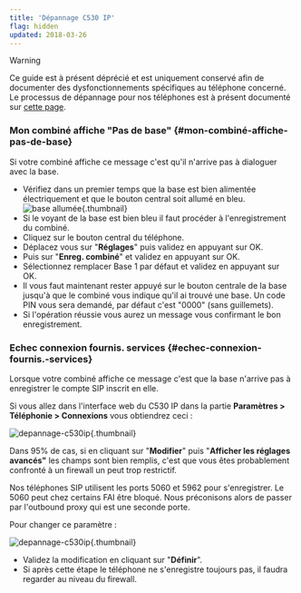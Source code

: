 ```yaml
---
title: 'Dépannage C530 IP'
flag: hidden
updated: 2018-03-26
---
```


> [!warning]
> 
> Ce guide est à présent déprécié et est uniquement conservé afin de documenter des dysfonctionnements spécifiques au téléphone concerné.
> Le processus de dépannage pour nos téléphones est à présent documenté sur [cette page](troubleshoot-02-fix-control-panel1.).
>

### Mon combiné affiche "Pas de base" {#mon-combiné-affiche-pas-de-base}

Si votre combiné affiche ce message c'est qu'il n'arrive pas à dialoguer avec la base.

-   Vérifiez dans un premier temps que la base est bien alimentée électriquement et que le bouton central soit allumé en bleu. <br> ![base allumée](baseallumee.png){.thumbnail}
-   Si le voyant de la base est bien bleu il faut procéder à l'enregistrement du combiné.
-   Cliquez sur le bouton central du téléphone.
-   Déplacez vous sur "**Réglages**" puis validez en appuyant sur OK.
-   Puis sur "**Enreg. combiné**" et validez en appuyant sur OK.
-   Sélectionnez remplacer Base 1 par défaut et validez en appuyant sur OK.
-   Il vous faut maintenant rester appuyé sur le bouton centrale de la base jusqu'à que le combiné vous indique qu'il ai trouvé une base. Un code PIN vous sera demandé, par défaut c'est "0000" (sans guillemets).
-   Si l'opération réussie vous aurez un message vous confirmant le bon enregistrement.

### Echec connexion fournis. services {#echec-connexion-fournis.-services}

Lorsque votre combiné affiche ce message c'est que la base n'arrive pas à enregistrer le compte SIP inscrit en elle.

Si vous allez dans l'interface web du C530 IP dans la partie **Paramètres &gt; Téléphonie &gt; Connexions** vous obtiendrez ceci :

![depannage-c530ip](Depannage6.png){.thumbnail}

Dans 95% de cas, si en cliquant sur "**Modifier**" puis "**Afficher les réglages avancés"** les champs sont bien remplis, c'est que vous êtes probablement confronté à un firewall un peut trop restrictif.

Nos téléphones SIP utilisent les ports 5060 et 5962 pour s'enregistrer. Le 5060 peut chez certains FAI être bloqué. Nous préconisons alors de passer par l'outbound proxy qui est une seconde porte.

Pour changer ce paramètre :

![depannage-c530ip](Outbound.jpg){.thumbnail}

-   Validez la modification en cliquant sur "**Définir**".
-   Si après cette étape le téléphone ne s'enregistre toujours pas, il faudra regarder au niveau du firewall.


